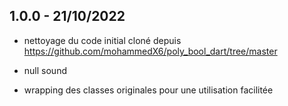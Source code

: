 ## 1.0.0 - 21/10/2022
  - nettoyage du code initial cloné depuis https://github.com/mohammedX6/poly_bool_dart/tree/master

  - null sound

  - wrapping des classes originales pour une utilisation facilitée
